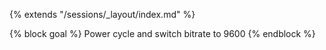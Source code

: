 {% extends "/sessions/_layout/index.md" %}

{% block goal %}
Power cycle and switch bitrate to 9600
{% endblock %}
